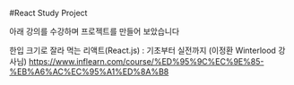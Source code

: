 #React Study Project

아래 강의를 수강하며 프로젝트를 만들어 보았습니다

한입 크기로 잘라 먹는 리액트(React.js) : 기초부터 실전까지 (이정환 Winterlood 강사님)
https://www.inflearn.com/course/%ED%95%9C%EC%9E%85-%EB%A6%AC%EC%95%A1%ED%8A%B8




